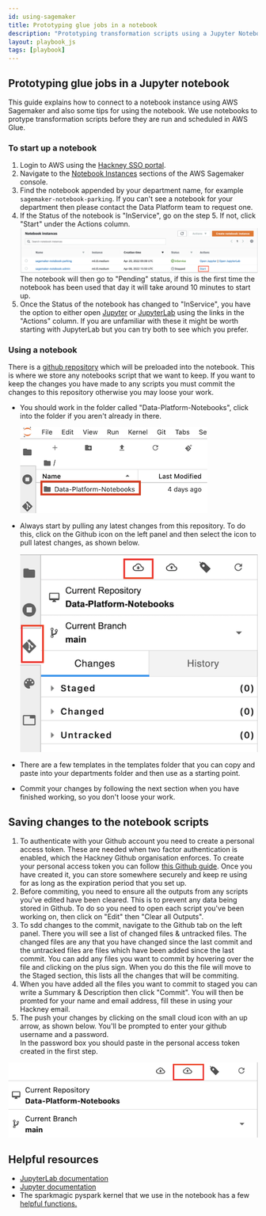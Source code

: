 ```yaml
---
id: using-sagemaker
title: Prototyping glue jobs in a notebook
description: "Prototyping transformation scripts using a Jupyter Notebook"
layout: playbook_js
tags: [playbook]
---
```



## Prototyping glue jobs in a Jupyter notebook

This guide explains how to connect to a notebook instance using AWS Sagemaker and also some tips for using the notebook.
We use notebooks to protype transformation scripts before they are run and scheduled in AWS Glue.

### To start up a notebook

1. Login to AWS using the [Hackney SSO portal][hackney_sso].
2. Navigate to the [Notebook Instances][sagemaker_console_nb] sections of the AWS Sagemaker console.
3. Find the notebook appended by your department name, for example `sagemaker-notebook-parking`.
If you can't see a notebook for your department then please contact the Data Platform team to request one.
4. If the Status of the notebook is "InService", go on the step 5.
If not, click "Start" under the Actions column. ![start_notebook.png](../../images/start_notebook.png)
The notebook will then go to "Pending" status, if this is the first time the notebook has been used that day it will take around 10 minutes to start up.
5. Once the Status of the notebook has changed to "InService", you have the option to either open [Jupyter][jupyter_nb_docs] or [JupyterLab][jupyter_lab_docs] using the links in the "Actions" column.
If you are unfamiliar with these it might be worth starting with JupyterLab but you can try both to see which you prefer.

### Using a notebook

There is a [github repository][notebooks_github] which will be preloaded into the notebook.
This is where we store any notebooks script that we want to keep.
If you want to keep the changes you have made to any scripts you must commit the changes to this repository otherwise you may loose your work.

- You should work in the folder called "Data-Platform-Notebooks", click into the folder if you aren't already in there.

  ![notebook_folders.png](../../images/notebook_folders.png)

- Always start by pulling any latest changes from this repository. To do this, click on the Github icon on the left panel and then select the icon to pull latest changes, as shown below.

  ![git_pull_in_jupyter_lab.png](../../images/git_pull_in_jupyter_lab.png)

- There are a few templates in the templates folder that you can copy and paste into your departments folder and then use as a starting point.
- Commit your changes by following the next section when you have finished working, so you don't loose your work.

## Saving changes to the notebook scripts

1. To authenticate with your Github account you need to create a personal access token.
These are needed when two factor authentication is enabled, which the Hackney Github organisation enforces.
To create your personal access token you can follow [this Github guide][create_a_pat_code].
Once you have created it, you can store somewhere securely and keep re using for as long as the expiration period that you set up.
1. Before commiting, you need to ensure all the outputs from any scripts you've edited have been cleared. This is to prevent any data being stored in Github. 
To do so you need to open each script you've been working on, then click on "Edit" then "Clear all Outputs".
1. To sdd changes to the commit, navigate to the  Github tab on the left panel.
There you will see a list of changed files & untracked files.
The changed files are any that you have changed since the last commit and the untracked files are files which have been added since the last commit.
You can add any files you want to commit by hovering over the file and clicking on the plus sign.
When you do this the file will move to the Staged section, this lists all the changes that will be commiting. 
1. When you have added all the files you want to commit to staged you can write a Summary & Description then click "Commit". You will then be promted for your name and email address, fill these in using your Hackney email.
1. The push your changes by clicking on the small cloud icon with an up arrow, as shown below.
You'll be prompted to enter your github username and a password.  
In the password box you should paste in the personal access token created in the first step.

  ![jupyter_push_icon.png](../../images/jupyter_push_icon.png)

## Helpful resources

- [JupyterLab documentation][jupyter_lab_docs] 
- [Jupyter documentation][jupyter_nb_docs]
- The sparkmagic pyspark kernel that we use in the notebook has a few [helpful functions.][pyspark_kernel_helpful_things]

[create_a_pat_code]: https://docs.github.com/en/authentication/keeping-your-account-and-data-secure/creating-a-personal-access-token#creating-a-token
[hackney_sso]: https://hackney.awsapps.com/start/#/
[sagemaker_console_nb]: https://eu-west-2.console.aws.amazon.com/sagemaker/home?region=eu-west-2#/notebook-instances
[jupyter_lab_docs]: https://jupyterlab.readthedocs.io/en/stable/
[jupyter_nb_docs]: https://jupyter-notebook.readthedocs.io/en/latest/
[pyspark_kernel_helpful_things]: https://github.com/jupyter-incubator/sparkmagic/blob/master/examples/Pyspark%20Kernel.ipynb
[notebooks_github]: https://github.com/LBHackney-IT/Data-Platform-Notebooks
